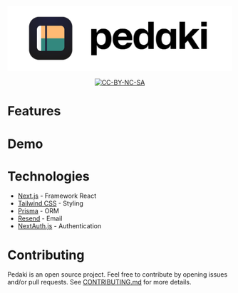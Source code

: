 [![Pedaki](.github/images/banner.png)](https://www.pedaki.fr)

<p align="center">
  <a aria-label="License" href="https://github.com/PedakiHQ/pedaki/blob/main/LICENSE-CC-BY-NC-SA">
    <img alt="CC-BY-NC-SA" src="https://img.shields.io/badge/license-CC--BY--NC--SA--4.0-lightgrey">
  </a>
</p>

# Features

# Demo

# Technologies

- [Next.js](https://nextjs.org/) - Framework React
- [Tailwind CSS](https://tailwindcss.com/) - Styling
- [Prisma](https://www.prisma.io/) - ORM
- [Resend](https://resend.com/) - Email
- [NextAuth.js](https://next-auth.js.org/) - Authentication

# Contributing

Pedaki is an open source project. Feel free to contribute by opening issues and/or pull requests.
See [CONTRIBUTING.md](CONTRIBUTING.md) for more details.